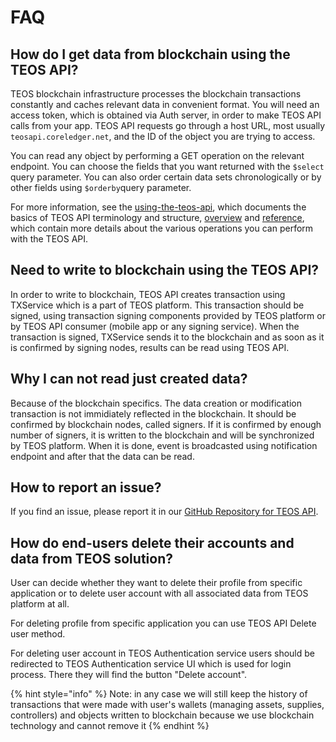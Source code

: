 # FAQ

## How do I get data from blockchain using the TEOS API?

TEOS blockchain infrastructure processes the blockchain transactions constantly and caches relevant data in convenient format. You will need an access token, which is obtained via Auth server, in order to make TEOS API calls from your app. TEOS API requests go through a host URL, most usually `teosapi.coreledger.net`, and the ID of the object you are trying to access.

You can read any object by performing a GET operation on the relevant endpoint. You can choose the fields that you want returned with the `$select` query parameter. You can also order certain data sets chronologically or by other fields using `$orderby`query parameter.

For more information, see the [using-the-teos-api](using-the-teos-api/ "mention"), which documents the basics of TEOS API terminology and structure, [overview](overview/ "mention") and [reference](reference/ "mention"), which contain more details about the various operations you can perform with the TEOS API.

## Need to write to blockchain using the TEOS API?

In order to write to blockchain, TEOS API creates transaction using TXService which is a part of TEOS platform. This transaction should be signed, using transaction signing components provided by TEOS platform or by TEOS API consumer (mobile app or any signing service). When the transaction is signed, TXService sends it to the blockchain and as soon as it is confirmed by signing nodes, results can be read using TEOS API.

## Why I can not read just created data?

Because of the blockchain specifics. The data creation or modification transaction is not immidiately reflected in the blockchain. It should be confirmed by blockchain nodes, called signers. If it is confirmed by enough number of signers, it is written to the blockchain and will be synchronized by TEOS platform. When it is done, event is broadcasted using notification endpoint and after that the data can be read.

## How to report an issue?

If you find an issue, please report it in our [GitHub Repository for TEOS API](https://github.com/CoreLedger-TEOS/API/issues).

## How do end-users delete their accounts and data from TEOS solution?

User can decide whether they want to delete their profile from specific application or to delete user account with all associated data from TEOS platform at all.

For deleting profile from specific application you can use TEOS API Delete user method.

For deleting user account in TEOS Authentication service users should be redirected to TEOS Authentication service UI which is used for login process. There they will find the button "Delete account".

{% hint style="info" %}
Note: in any case we will still keep the history of transactions that were made with user's wallets (managing assets, supplies, controllers) and objects written to blockchain because we use blockchain technology and cannot remove it
{% endhint %}
